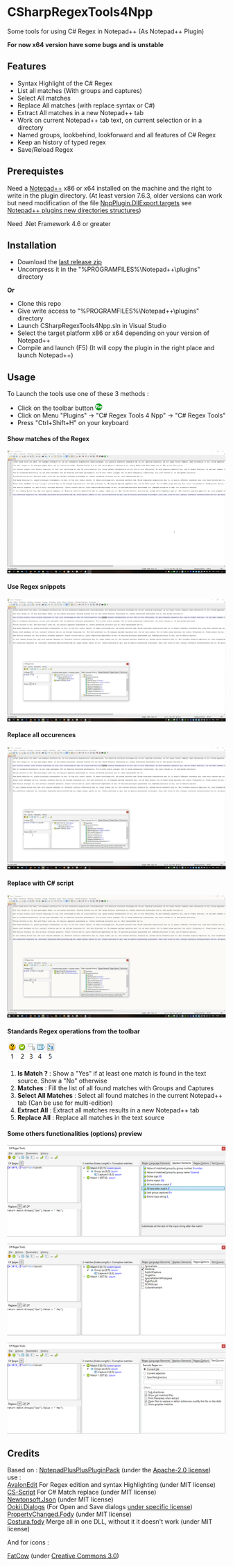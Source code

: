# CSharpRegexTools4Npp
Some tools for using C# Regex in Notepad++ (As Notepad++ Plugin)

**For now x64 version have some bugs and is unstable**

## Features
* Syntax Highlight of the C# Regex
* List all matches (With groups and captures)
* Select All matches
* Replace All matches (with replace syntax or C#)
* Extract All matches in a new Notepad++ tab
* Work on current Notepad++ tab text, on current selection or in a directory
* Named groups, lookbehind, lookforward and all features of C# Regex
* Keep an history of typed regex
* Save/Reload Regex

## Prerequistes
Need a [Notepad++](https://notepad-plus-plus.org/) x86 or x64 installed on the machine and the right to write in the plugin directory.
(At least version 7.6.3, older versions can work but need modification of the file [NppPlugin.DllExport.targets](https://github.com/codingseb/CSharpRegexTools4Npp/blob/master/CSharpRegexTools4Npp/PluginInfrastructure/DllExport/NppPlugin.DllExport.targets) see [Notepad++ plugins new directories structures](https://notepad-plus-plus.org/community/topic/16996/new-plugins-home-round-2))

Need .Net Framework 4.6 or greater

## Installation

* Download the [last release zip](https://github.com/codingseb/CSharpRegexTools4Npp/releases)
* Uncompress it in the "%PROGRAMFILES%\Notepad++\plugins\" directory

**Or**

* Clone this repo
* Give write access to "%PROGRAMFILES%\Notepad++\plugins\" directory
* Launch CSharpRegexTools4Npp.sln in Visual Studio
* Select the target platform x86 or x64 depending on your version of Notepad++
* Compile and launch (F5) (It will copy the plugin in the right place and launch Notepad++)

## Usage

To Launch the tools use one of these 3 methods :
* Click on the toolbar button ![ToolbarIcon](https://raw.githubusercontent.com/codingseb/CSharpRegexTools4Npp/master/CSharpRegexTools4Npp/img/icon.png)
* Click on Menu "Plugins" -> "C# Regex Tools 4 Npp" -> "C# Regex Tools"
* Press "Ctrl+Shift+H" on your keyboard

#### Show matches of the Regex
![List-Matches-Preview](https://raw.githubusercontent.com/codingseb/CSharpRegexTools4Npp/master/doc/List-Matches.gif)
#### Use Regex snippets
![Use-Regex-Snippets](https://raw.githubusercontent.com/codingseb/CSharpRegexTools4Npp/master/doc/Use-Snippet.gif)
#### Replace all occurences
![Replace-all-](https://raw.githubusercontent.com/codingseb/CSharpRegexTools4Npp/master/doc/Replace-All.gif)
#### Replace with C# script
![Replace-With-C#](https://raw.githubusercontent.com/codingseb/CSharpRegexTools4Npp/master/doc/Replace-with-CSharp.gif)
#### Standards Regex operations from the toolbar
![Toolbar-Actions](https://raw.githubusercontent.com/codingseb/CSharpRegexTools4Npp/master/doc/Standard-Operations.png)
1. **Is Match ?** : Show a "Yes" if at least one match is found in the text source. Show a "No" otherwise
2. **Matches** : Fill the list of all found matches with Groups and Captures
3. **Select All Matches** : Select all found matches in the current Notepad++ tab (Can be use for multi-edition)
4. **Extract All** : Extract all matches results in a new Notepad++ tab
5. **Replace All** : Replace all matches in the text source
#### Some others functionalities (options) preview
![Replace-Elements](https://raw.githubusercontent.com/codingseb/CSharpRegexTools4Npp/master/doc/Replace-elements.png)  
  
![Replace-Elements](https://raw.githubusercontent.com/codingseb/CSharpRegexTools4Npp/master/doc/Regex-Options.png) 
  
![Text-sources](https://raw.githubusercontent.com/codingseb/CSharpRegexTools4Npp/master/doc/Text-Sources.png) 

## Credits
Based on : [NotepadPlusPlusPluginPack](https://github.com/kbilsted/NotepadPlusPlusPluginPack.Net) (under the [Apache-2.0 license](https://github.com/kbilsted/NotepadPlusPlusPluginPack.Net/blob/master/LICENSE.md))  
use :  
[AvalonEdit](https://github.com/icsharpcode/AvalonEdit) For Regex edition and syntax Highlighting  (under MIT license)  
[CS-Script](https://github.com/oleg-shilo/cs-script/) For C# Match replace (under MIT license)  
[Newtonsoft.Json](https://www.newtonsoft.com/json) (under MIT license)  
[Ookii.Dialogs](http://www.ookii.org/software/dialogs/) (For Open and Save dialogs [under specific license](https://github.com/codingseb/CSharpRegexTools4Npp/blob/master/Licenses/Ooki%20license.txt))  
[PropertyChanged.Fody](https://github.com/Fody/PropertyChanged) (under MIT license)  
[Costura.fody](https://github.com/Fody/Costura) Merge all in one DLL, without it it doesn't work (under MIT license)  

And for icons :

[FatCow](https://www.fatcow.com/free-icons) (under [Creative Commons 3.0](https://creativecommons.org/licenses/by/3.0/us/))
